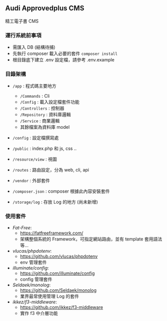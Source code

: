 ## Audi Approvedplus CMS
精工電子書 CMS 

### 運行系統前事項
- 需匯入 DB (結構待捕)
- 先執行 composer 載入必要的套件 `composer install`
- 根目錄底下建立 .env 設定檔，請參考 .env.example 

### 目錄架構
- `/app` : 程式碼主要地方
   - `/Commands` : Cli
   - `/Config`   : 載入設定檔套件功能
   - `/Controllers` : 控制器
   - `/Repository` : 資料庫邏輯
   - `/Service` : 商業邏輯
   - 其餘檔案為資料庫 model 
  
- `/config` : 設定檔撰寫處
- `/public` : index.php 和 js, css ..
- `/resource/view` : 視圖
- `/routes` : 路由設定，分為 web, cli, api
- `/vendor` : 外部套件
- `/composer.json` : composer 根據此內容安裝套件
- `/storage/log` : 存放 Log 的地方 (尚未新增)

### 使用套件
- *Fat-Free*:
   - https://fatfreeframework.com/
   - 架構整個系統的 Framework，可指定網站路由，並有 template 套用語法等...
- *vlucas/phpdotenv*:
   - https://github.com/vlucas/phpdotenv
   - env 管理套件
- *illuminate/config*:
   - https://github.com/illuminate/config
   - config 管理套件
 - *Seldaek/monolog*:
   - https://github.com/Seldaek/monolog
   - 業界最常使用管理 Log 的套件
 - *ikkez/f3-middleware*:
   - https://github.com/ikkez/f3-middleware
   - 實作 f3 中介層功能
